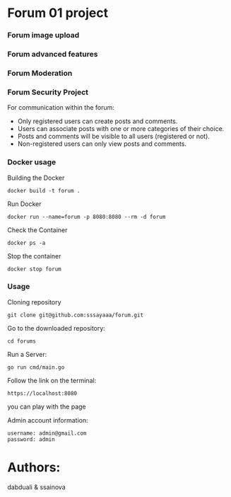 # Forum 01 project

### Forum image upload

### Forum advanced features

### Forum Moderation

### Forum Security Project

For communication within the forum:

- Only registered users can create posts and comments.
- Users can associate posts with one or more categories of their choice.
- Posts and comments will be visible to all users (registered or not).
- Non-registered users can only view posts and comments.

### Docker usage

Building the Docker

```CMD/Terminal
docker build -t forum .
```

Run Docker

```CMD/Terminal
docker run --name=forum -p 8080:8080 --rm -d forum
```

Check the Container

```CMD/Terminal
docker ps -a
```

Stop the container

```CMD/Terminal
docker stop forum
```

### Usage

Cloning repository

```CMD/Terminal
git clone git@github.com:sssayaaa/forum.git
```

Go to the downloaded repository:

```CMD/Terminal
cd forums
```

Run a Server:

```CMD/Terminal
go run cmd/main.go
```

Follow the link on the terminal:

```CMD/Terminal
https://localhost:8080
```

you can play with the page

Admin account information:

```CMD/Terminal
username: admin@gmail.com
password: admin
```

# Authors:

dabduali & ssainova
